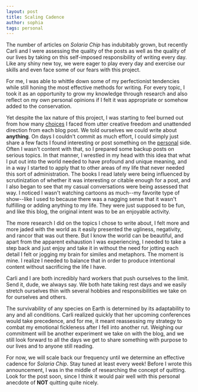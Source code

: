 ```yaml
---
layout: post
title: Scaling Cadence
author: sophia
tags: personal
---
```


The number of articles on *Solaria Chip* has indubitably grown, but recently Carli and I were assessing the quality of the posts as well as the quality of our lives by taking on this self-imposed responsibility of writing every day. Like any shiny new toy, we were eager to play every day and exercise our skills and even face some of our fears with this project. 

For me, I was able to whittle down some of my perfectionist tendencies while still honing the most effective methods for writing. For every topic, I took it as an opportunity to grow my knowledge through research and also reflect on my own personal opinions if I felt it was appropriate or somehow added to the conservation. 

Yet despite the lax nature of this project, I was starting to feel burned out from how many [choices](https://solariachip.github.io/Indecision-and-Inconsistency/) I faced from utter creative freedom and unattended direction from each blog post. We told ourselves we could write about **anything**. On days I couldn't commit as much effort, I could simply just share a few facts I found interesting or post something on the [personal](https://solariachip.github.io/tag/personal/) side. Often I wasn't content with that, so I prepared some backup posts on serious topics. In that manner, I wrestled in my head with this idea that what I put out into the world needed to have profound and unique meaning, and in a way I started to apply that to other areas of my life that never needed this sort of administration. The books I read lately were being influenced by scrutinization of whether it was interesting or citable enough for a post, and I also began to see that my casual conversations were being assessed that way. I noticed I wasn't watching cartoons as much--my favorite type of show--like I used to because there was a nagging sense that it wasn't fulfilling or adding anything to my life. They were just supposed to be fun, and like this blog, the original intent was to be an enjoyable activity.

The more research I did on the topics I chose to write about, I felt more and more jaded with the world as it easily presented the ugliness, negativity, and rancor that was out there. But I know the world can be beautiful, and apart from the apparent exhaustion I was experiencing, I needed to take a step back and just enjoy and take it in without the need for jotting each detail I felt or jogging my brain for similes and metaphors. The moment is mine. I realize I needed to balance that in order to produce intentional content without sacrificing the life I have. 

Carli and I are both incredibly hard workers that push ourselves to the limit. Send it, dude, we always say. We both hate taking rest days and we easily stretch ourselves thin with several hobbies and responsibilities we take on for ourselves and others. 

The survivability of any species on Earth is determined by its adaptability to any and all conditions. Carli realized quickly that her upcoming conferences would take precedence, and for me, it meant reassessing my strategy to combat my emotional fickleness after I fell into another rut. Weighing our commitment will be another experiment we take on with the blog, and we still look forward to all the days we get to share something with purpose to our lives and to anyone still reading. 

For now, we will scale back our frequency until we determine an effective cadence for *Solaria Chip*. Stay tuned at least every week! Before I wrote this announcement, I was in the middle of researching the concept of quitting. Look for the post soon, since I think it would pair well with this personal anecdote of **NOT** quitting quite nicely.
